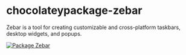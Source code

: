 # chocolateypackage-zebar
Zebar is a tool for creating customizable and cross-platform taskbars, desktop widgets, and popups.

[![Package Zebar](https://github.com/rudesome/chocolateypackage-zebar/actions/workflows/build.yml/badge.svg)](https://github.com/rudesome/chocolateypackage-zebar/actions/workflows/build.yml)
